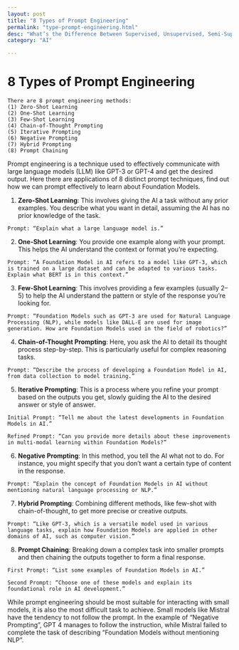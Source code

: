```yaml
---
layout: post
title: "8 Types of Prompt Engineering"
permalink: "type-prompt-engineering.html"
desc: "What’s the Difference Between Supervised, Unsupervised, Semi-Supervised and Reinforcement Learning?"
category: "AI"

---
```


# 8 Types of Prompt Engineering

```
There are 8 prompt engineering methods:
(1) Zero-Shot Learning
(2) One-Shot Learning
(3) Few-Shot Learning
(4) Chain-of-Thought Prompting
(5) Iterative Prompting
(6) Negative Prompting
(7) Hybrid Prompting
(8) Prompt Chaining
```

Prompt engineering is a technique used to effectively communicate with large language models (LLM) like GPT-3 or GPT-4 and get the desired output. Here there are applications of 8 distinct prompt techniques, find out how we can prompt effectively to learn about Foundation Models.

1. **Zero-Shot Learning**: This involves giving the AI a task without any prior examples. You describe what you want in detail, assuming the AI has no prior knowledge of the task.

`Prompt: “Explain what a large language model is.”`

2. **One-Shot Learning**: You provide one example along with your prompt. This helps the AI understand the context or format you’re expecting.

`Prompt: “A Foundation Model in AI refers to a model like GPT-3, which is trained on a large dataset and can be adapted to various tasks. Explain what BERT is in this context.”`

3. **Few-Shot Learning**: This involves providing a few examples (usually 2–5) to help the AI understand the pattern or style of the response you’re looking for.

`Prompt: “Foundation Models such as GPT-3 are used for Natural Language Processing (NLP), while models like DALL-E are used for image generation. How are Foundation Models used in the field of robotics?”`

4. **Chain-of-Thought Prompting**: Here, you ask the AI to detail its thought process step-by-step. This is particularly useful for complex reasoning tasks.

`Prompt: “Describe the process of developing a Foundation Model in AI, from data collection to model training.”`

5. **Iterative Prompting**: This is a process where you refine your prompt based on the outputs you get, slowly guiding the AI to the desired answer or style of answer.

`Initial Prompt: “Tell me about the latest developments in Foundation Models in AI.”`

`Refined Prompt: “Can you provide more details about these improvements in multi-modal learning within Foundation Models?”`

6. **Negative Prompting**: In this method, you tell the AI what not to do. For instance, you might specify that you don’t want a certain type of content in the response.

`Prompt: “Explain the concept of Foundation Models in AI without mentioning natural language processing or NLP.”`

7. **Hybrid Prompting**: Combining different methods, like few-shot with chain-of-thought, to get more precise or creative outputs.

`Prompt: “Like GPT-3, which is a versatile model used in various language tasks, explain how Foundation Models are applied in other domains of AI, such as computer vision.”`

8. **Prompt Chaining**: Breaking down a complex task into smaller prompts and then chaining the outputs together to form a final response.

`First Prompt: “List some examples of Foundation Models in AI.”`

`Second Prompt: “Choose one of these models and explain its foundational role in AI development.”`

While prompt engineering should be most suitable for interacting with small models, it is also the most difficult task to achieve. Small models like Mistral have the tendency to not follow the prompt. In the example of “Negative Prompting”, GPT 4 manages to follow the instruction, while Mistral failed to complete the task of describing “Foundation Models without mentioning NLP”.